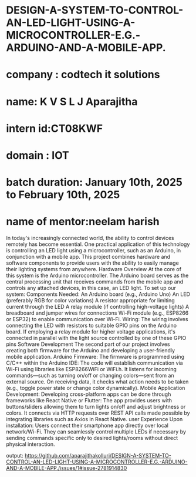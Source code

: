 # DESIGN-A-SYSTEM-TO-CONTROL-AN-LED-LIGHT-USING-A-MICROCONTROLLER-E.G.-ARDUINO-AND-A-MOBILE-APP.
# company : codtech it solutions
# name: K V S L J Aparajitha
# intern id:CT08KWF
# domain : IOT
# batch duration:  January 10th, 2025 to February 10th, 2025
# name of mentor:neelam harish
In today's increasingly connected world, the ability to control devices remotely has become essential. One practical application of this technology is controlling an LED light using a microcontroller, such as an Arduino, in conjunction with a mobile app. This project combines hardware and software components to provide users with the ability to easily manage their lighting systems from anywhere.
Hardware Overview
At the core of this system is the Arduino microcontroller. The Arduino board serves as the central processing unit that receives commands from the mobile app and controls any attached devices, in this case, an LED light. To set up our system:
Components Needed:
An Arduino board (e.g., Arduino Uno)
An LED (preferably RGB for color variations)
A resistor appropriate for limiting current through the LED
A relay module (if controlling high-voltage lights)
A breadboard and jumper wires for connections
Wi-Fi module (e.g., ESP8266 or ESP32) to enable communication over Wi-Fi.
Wiring:
The wiring involves connecting the LED with resistors to suitable GPIO pins on the Arduino board. If employing a relay module for higher voltage applications, it's connected in parallel with the light source controlled by one of these GPIO pins
Software Development
The second part of our project involves creating both firmware for the Arduino and developing a user-friendly mobile application.
Arduino Firmware:
The firmware is programmed using C/C++ within the Arduino IDE:
The code will establish communication via Wi-Fi using libraries like ESP8266WiFi or WiFi.h.
It listens for incoming commands—such as turning on/off or changing colors—sent from an external source.
On receiving data, it checks what action needs to be taken (e.g., toggle power state or change color dynamically).
Mobile Application Development:
Developing cross-platform apps can be done through frameworks like React Native or Flutter:
The app provides users with buttons/sliders allowing them to turn lights on/off and adjust brightness or colors.
It connects via HTTP requests over REST API calls made possible by integrating libraries such as Axios in React Native.
user Experience
Upon installation:
Users connect their smartphone app directly over local network/Wi-Fi.
They can seamlessly control multiple LEDs if necessary by sending commands specific only to desired lights/rooms without direct physical interaction.

  output: https://github.com/aparajithakolluri/DESIGN-A-SYSTEM-TO-CONTROL-AN-LED-LIGHT-USING-A-MICROCONTROLLER-E.G.-ARDUINO-AND-A-MOBILE-APP./issues/1#issue-2781914830

